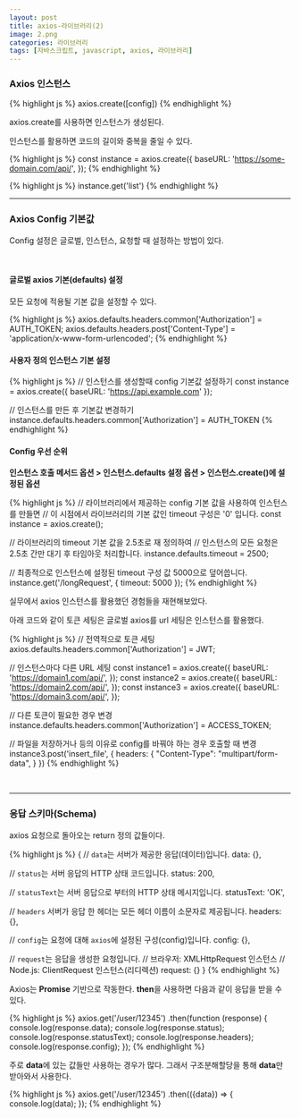 ```yaml
---
layout: post
title: axios-라이브러리(2)
image: 2.png
categories: 라이브러리
tags: [자바스크립트, javascript, axios, 라이브러리]
---
```


### Axios 인스턴스

{% highlight js %}
axios.create([config])
{% endhighlight %}

axios.create를 사용하면 인스턴스가 생성된다.

인스턴스를 활용하면 코드의 길이와 중복을 줄일 수 있다.

{% highlight js %}
const instance = axios.create({
baseURL: 'https://some-domain.com/api/',
});
{% endhighlight %}

{% highlight js %}
instance.get('list')
{% endhighlight %}
<br/>

---

### Axios Config 기본값

Config 설정은 글로벌, 인스턴스, 요청할 때 설정하는 방법이 있다.

<br/>

#### 글로벌 axios 기본(defaults) 설정

모든 요청에 적용될 기본 값을 설정할 수 있다.

{% highlight js %}
axios.defaults.headers.common['Authorization'] = AUTH_TOKEN;
axios.defaults.headers.post['Content-Type'] = 'application/x-www-form-urlencoded';
{% endhighlight %}
<br />

#### 사용자 정의 인스턴스 기본 설정

{% highlight js %}
// 인스턴스를 생성할때 config 기본값 설정하기
const instance = axios.create({
baseURL: 'https://api.example.com'
});

// 인스턴스를 만든 후 기본값 변경하기
instance.defaults.headers.common['Authorization'] = AUTH_TOKEN
{% endhighlight %}
<br />

#### Config 우선 순위

**인스턴스 호출 메서드 옵션 > 인스턴스.defaults 설정 옵션 > 인스턴스.create()에 설정된 옵션**

{% highlight js %}
// 라이브러리에서 제공하는 config 기본 값을 사용하여 인스턴스를 만들면
// 이 시점에서 라이브러리의 기본 값인 timeout 구성은 '0' 입니다.
const instance = axios.create();

// 라이브러리의 timeout 기본 값을 2.5초로 재 정의하여
// 인스턴스의 모든 요청은 2.5초 간만 대기 후 타임아웃 처리합니다.
instance.defaults.timeout = 2500;

// 최종적으로 인스턴스에 설정된 timeout 구성 값 5000으로 덮어씁니다.
instance.get('/longRequest', {
timeout: 5000
});
{% endhighlight %}
<br />

실무에서 axios 인스턴스를 활용했던 경험들을 재현해보았다.

아래 코드와 같이 토큰 세팅은 글로벌 axios를 url 세팅은 인스턴스를 활용했다.

{% highlight js %}
// 전역적으로 토큰 세팅
axios.defaults.headers.common['Authorization'] = JWT;

// 인스턴스마다 다른 URL 세팅
const instance1 = axios.create({
baseURL: 'https://domain1.com/api/',
});
const instance2 = axios.create({
baseURL: 'https://domain2.com/api/',
});
const instance3 = axios.create({
baseURL: 'https://domain3.com/api/',
});

// 다른 토큰이 필요한 경우 변경
instance.defaults.headers.common['Authorization'] = ACCESS_TOKEN;

// 파일을 저장하거나 등의 이유로 config를 바꿔야 하는 경우 호출할 때 변경
instance3.post('insert_file', {
headers: {
"Content-Type": "multipart/form-data",
}
})
{% endhighlight %}

<br/>

---

### 응답 스키마(Schema)

axios 요청으로 돌아오는 return 정의 값들이다.

{% highlight js %}
{
// `data`는 서버가 제공한 응답(데이터)입니다.
data: {},

// `status`는 서버 응답의 HTTP 상태 코드입니다.
status: 200,

// `statusText`는 서버 응답으로 부터의 HTTP 상태 메시지입니다.
statusText: 'OK',

// `headers` 서버가 응답 한 헤더는 모든 헤더 이름이 소문자로 제공됩니다.
headers: {},

// `config`는 요청에 대해 `axios`에 설정된 구성(config)입니다.
config: {},

// `request`는 응답을 생성한 요청입니다.
// 브라우저: XMLHttpRequest 인스턴스
// Node.js: ClientRequest 인스턴스(리디렉션)
request: {}
}
{% endhighlight %}
<br/>

Axios는 **Promise** 기반으로 작동한다.
**then**을 사용하면 다음과 같이 응답을 받을 수 있다.

{% highlight js %}
axios.get('/user/12345')
.then(function (response) {
console.log(response.data);
console.log(response.status);
console.log(response.statusText);
console.log(response.headers);
console.log(response.config);
});
{% endhighlight %}
<br/>

주로 **data**에 있는 값들만 사용하는 경우가 많다.
그래서 구조분해할당을 통해 **data**만 받아와서 사용한다.

{% highlight js %}
axios.get('/user/12345')
.then(({data}) => {
console.log(data);
});
{% endhighlight %}
<br/>
